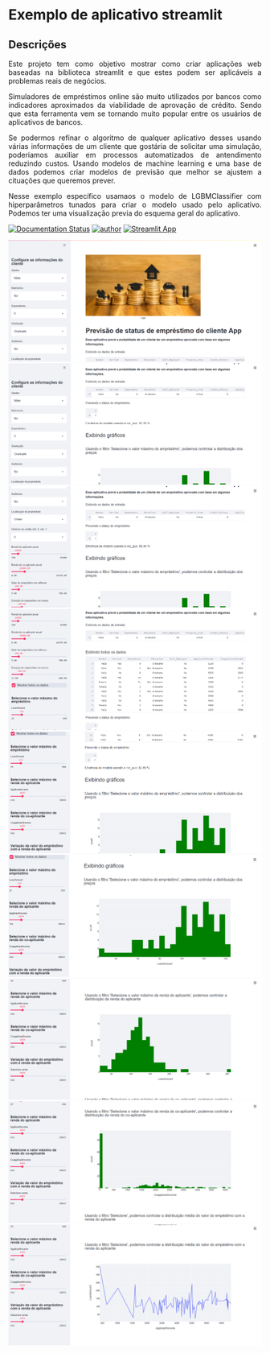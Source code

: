 # Exemplo de aplicativo streamlit
## Descrições
<p align="justify"> Este projeto tem como objetivo mostrar como criar aplicações web baseadas na biblioteca streamlit e
  que estes podem ser aplicáveis a problemas reais de negócios. </p>
  
<p align="justify"> Simuladores de empréstimos online são muito utilizados por bancos como indicadores aproximados da viabilidade de aprovação de crédito.
  Sendo que esta ferramenta vem se tornando muito popular entre os usuários de aplicativos de bancos. </p>
 
 <p align="justify"> Se podermos refinar o algoritmo de qualquer aplicativo desses usando várias informações de um cliente que gostária de solicitar 
  uma simulação, poderiamos auxiliar em processos automatizados de antendimento reduzindo custos. Usando modelos de machine learning e uma base de dados 
  podemos criar modelos de previsão que melhor se ajustem a cituações que queremos prever. </p>
 
  <p align="justify"> Nesse exemplo específico usamaos o modelo de LGBMClassifier com hiperparâmetros tunados para criar o modelo usado pelo aplicativo. Podemos ter uma visualização previa do esquema geral do aplicativo. </p>
  
[![Documentation Status](https://readthedocs.com/projects/streamlit-streamlit/badge/?version=latest)](https://docs.streamlit.io/en/latest/?badge=latest)
[![author](https://img.shields.io/badge/author-rondinelly-red.svg)](https://www.linkedin.com/in/rondinellyoliveiradatascience)
[![Streamlit App](https://static.streamlit.io/badges/streamlit_badge_black_white.svg)](https://share.streamlit.io)

![Wellcome](/img/1.png?raw=True)
![Wellcome](/img/2.png?raw=True)
![Wellcome](/img/3.png?raw=True)
![Wellcome](/img/4.png?raw=True)
![Wellcome](/img/5.png?raw=True)
![Wellcome](/img/6.png?raw=True)
![Wellcome](/img/7.png?raw=True)
![Wellcome](/img/8.png?raw=True)
![Wellcome](/img/9.png?raw=True)


